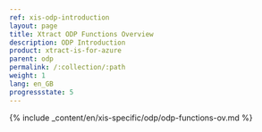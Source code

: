 ```yaml
---
ref: xis-odp-introduction
layout: page
title: Xtract ODP Functions Overview
description: ODP Introduction
product: xtract-is-for-azure
parent: odp
permalink: /:collection/:path
weight: 1
lang: en_GB
progressstate: 5
---
```

{% include _content/en/xis-specific/odp/odp-functions-ov.md %}
